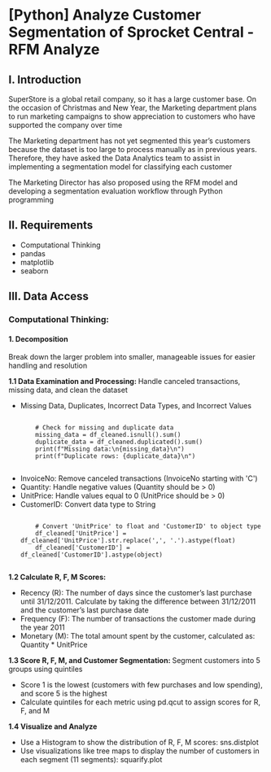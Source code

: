 # [Python] Analyze Customer Segmentation of Sprocket Central - RFM Analyze
<h2>I. Introduction</h1>
<p>SuperStore is a global retail company, so it has a large customer base. On the occasion of Christmas and New Year, the Marketing department plans to run marketing campaigns to show appreciation to customers who have supported the company over time</p>
<p>The Marketing department has not yet segmented this year’s customers because the dataset is too large to process manually as in previous years. Therefore, they have asked the Data Analytics team to assist in implementing a segmentation model for classifying each customer</p>
<p>The Marketing Director has also proposed using the RFM model and developing a segmentation evaluation workflow through Python programming</p>
<h2>II. Requirements</h2>
<ul>
  <li>Computational Thinking</li>
  <li>pandas</li>
  <li>matplotlib</li>
  <li>seaborn</li>
</ul>
<h2>III. Data Access</h2>
<h3>Computational Thinking:</h3>
<h4>1. Decomposition</h4>
<p>Break down the larger problem into smaller, manageable issues for easier handling and resolution</p>
<p><b>1.1 Data Examination and Processing: </b>Handle canceled transactions, missing data, and clean the dataset</p>
<ul>
  <li>Missing Data, Duplicates, Incorrect Data Types, and Incorrect Values</li>
  <div class="code-box">
    <pre><code>
    # Check for missing and duplicate data
    missing_data = df_cleaned.isnull().sum()
    duplicate_data = df_cleaned.duplicated().sum()
    print(f"Missing data:\n{missing_data}\n")
    print(f"Duplicate rows: {duplicate_data}\n")
    </code></pre>  
  </div>
  <li>InvoiceNo: Remove canceled transactions (InvoiceNo starting with 'C')</li>
  <li>Quantity: Handle negative values (Quantity should be > 0)</li>
  <li>UnitPrice: Handle values equal to 0 (UnitPrice should be > 0)</li>
  <li>CustomerID: Convert data type to String</li>
  <div class="code-box">
    <pre><code>
    # Convert 'UnitPrice' to float and 'CustomerID' to object type
    df_cleaned['UnitPrice'] = df_cleaned['UnitPrice'].str.replace(',', '.').astype(float)
    df_cleaned['CustomerID'] = df_cleaned['CustomerID'].astype(object)
    </code></pre>  
   </div>
</ul>
<p><b>1.2 Calculate R, F, M Scores:</b></p>
<ul>
  <li>Recency (R): The number of days since the customer’s last purchase until 31/12/2011. Calculate by taking the difference between 31/12/2011 and the customer’s last purchase date</li>
  <li>Frequency (F): The number of transactions the customer made during the year 2011</li>
  <li>Monetary (M): The total amount spent by the customer, calculated as: Quantity * UnitPrice</li>
</ul>
<p><b>1.3 Score R, F, M, and Customer Segmentation: </b>Segment customers into 5 groups using quintiles</p>
<ul>
  <li>Score 1 is the lowest (customers with few purchases and low spending), and score 5 is the highest</li>
  <li>Calculate quintiles for each metric using pd.qcut to assign scores for R, F, and M</li>
</ul>
<p><b>1.4 Visualize and Analyze</b></p>
<ul>
  <li>Use a Histogram to show the distribution of R, F, M scores: sns.distplot</li>
  <li>Use visualizations like tree maps to display the number of customers in each segment (11 segments): squarify.plot</li>
</ul>
